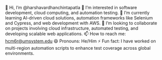 👋 Hi, I’m @harshavardhanchintapatla
👀 I’m interested in software development, cloud computing, and automation testing.
🌱 I’m currently learning AI-driven cloud solutions, automation frameworks like Selenium and Cypress, and web development with AWS.
💞️ I’m looking to collaborate on projects involving cloud infrastructure, automated testing, and developing scalable web applications.
📫 How to reach me: hcm6r@umsystem.edu
😄 Pronouns: He/Him
⚡ Fun fact: I have worked on multi-region automation scripts to enhance test coverage across global environments.

<!---
harshavardhanchintapatla/harshavardhanchintapatla is a ✨ special ✨ repository because its `README.md` (this file) appears on your GitHub profile.
You can click the Preview link to take a look at your changes.
--->
